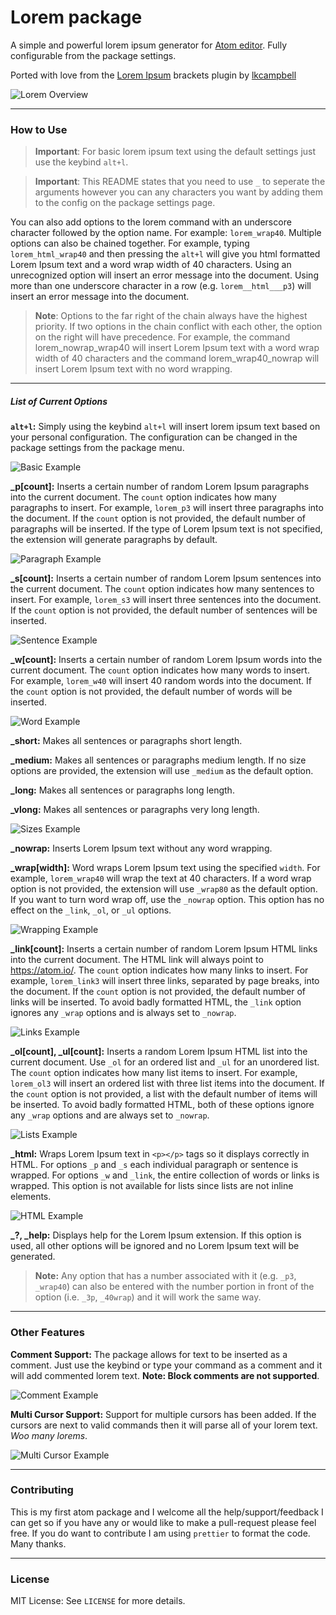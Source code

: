 # Lorem package

A simple and powerful lorem ipsum generator for [Atom editor][atom]. Fully configurable from the package settings.

Ported with love from the [Lorem Ipsum][git-repo:brackets-lorem-ipsum] brackets plugin by [lkcampbell][git:lkcampbell]

![Lorem Overview](https://github.com/shillingp/atom-lorem/blob/master/resources/images/lorem-overview.gif?raw=true)


---

### How to Use

> **Important**: For basic lorem ipsum text using the default settings just use the keybind `alt+l`.

> **Important**: This README states that you need to use `_` to seperate the arguments however you can any characters you want by adding them to the config on the package settings page.

You can also add options to the lorem command with an underscore character followed by the option name. For example: `lorem_wrap40`. Multiple options can also be chained together. For example, typing `lorem_html_wrap40` and then pressing the `alt+l` will give you html formatted Lorem Ipsum text and a word wrap width of 40 characters. Using an unrecognized option will insert an error message into the document. Using more than one underscore character in a row (e.g. `lorem__html___p3`) will insert an error message into the document.

> **Note**: Options to the far right of the chain always have the highest priority. If two options in the chain conflict with each other, the option on the right will have precedence. For example, the command lorem_nowrap_wrap40 will insert Lorem Ipsum text with a word wrap width of 40 characters and the command lorem_wrap40_nowrap will insert Lorem Ipsum text with no word wrapping.

---

##### List of Current Options
**`alt+l`:** Simply using the keybind `alt+l` will insert lorem ipsum text based on your personal configuration. The configuration can be changed in the package settings from the package menu.

![Basic Example](https://github.com/shillingp/atom-lorem/blob/master/resources/images/lorem-basic.gif?raw=true)

**_p[count]:** Inserts a certain number of random Lorem Ipsum paragraphs into the current document. The `count` option indicates how many paragraphs to insert. For example, `lorem_p3` will insert three paragraphs into the document. If the `count` option is not provided, the default number of paragraphs will be inserted. If the type of Lorem Ipsum text is not specified, the extension will generate paragraphs by default.

![Paragraph Example](https://github.com/shillingp/atom-lorem/blob/master/resources/images/lorem-p.gif?raw=true)

**_s[count]:** Inserts a certain number of random Lorem Ipsum sentences into the current document. The `count` option indicates how many sentences to insert. For example, `lorem_s3` will insert three sentences into the document. If the `count` option is not provided, the default number of sentences will be inserted.

![Sentence Example](https://github.com/shillingp/atom-lorem/blob/master/resources/images/lorem-s.gif?raw=true)

**_w[count]:** Inserts a certain number of random Lorem Ipsum words into the current document. The `count` option indicates how many words to insert. For example, `lorem_w40` will insert 40 random words into the document. If the `count` option is not provided, the default number of words will be inserted.

![Word Example](https://github.com/shillingp/atom-lorem/blob/master/resources/images/lorem-w.gif?raw=true)

**_short:** Makes all sentences or paragraphs short length.

**_medium:** Makes all sentences or paragraphs medium length. If no size options are provided, the extension will use `_medium` as the default option.

**_long:** Makes all sentences or paragraphs long length.

**_vlong:** Makes all sentences or paragraphs very long length.

![Sizes Example](https://github.com/shillingp/atom-lorem/blob/master/resources/images/lorem-sizes.gif?raw=true)

**_nowrap:** Inserts Lorem Ipsum text without any word wrapping.

**_wrap[width]:** Word wraps Lorem Ipsum text using the specified `width`. For example, `lorem_wrap40` will wrap the text at 40 characters. If a word wrap option is not provided, the extension will use `_wrap80` as the default option. If you want to turn word wrap off, use the `_nowrap` option.  This option has no effect on the `_link`, `_ol`, or `_ul` options.

![Wrapping Example](https://github.com/shillingp/atom-lorem/blob/master/resources/images/lorem-wraps.gif?raw=true)

**_link[count]:** Inserts a certain number of random Lorem Ipsum HTML links into the current document. The HTML link will always point to https://atom.io/. The `count` option indicates how many links to insert. For example, `lorem_link3` will insert three links, separated by page breaks, into the document. If the `count` option is not provided, the default number of links will be inserted. To avoid badly formatted HTML, the `_link` option ignores any `_wrap` options and is always set to `_nowrap`.

![Links Example](https://github.com/shillingp/atom-lorem/blob/master/resources/images/lorem-links.gif?raw=true)

**_ol[count], _ul[count]:** Inserts a random Lorem Ipsum HTML list into the current document. Use `_ol` for an ordered list and `_ul` for an unordered list. The `count` option indicates how many list items to insert. For example, `lorem_ol3` will insert an ordered list with three list items into the document. If the `count` option is not provided, a list with the default number of items will be inserted. To avoid badly formatted HTML, both of these options ignore any `_wrap` options and are always set to `_nowrap`.

![Lists Example](https://github.com/shillingp/atom-lorem/blob/master/resources/images/lorem-lists.gif?raw=true)

**_html:** Wraps Lorem Ipsum text in `<p></p>` tags so it displays correctly in HTML. For options `_p` and `_s` each individual paragraph or sentence is wrapped. For options `_w` and `_link`, the entire collection of words or links is wrapped. This option is not available for lists since lists
are not inline elements.

![HTML Example](https://github.com/shillingp/atom-lorem/blob/master/resources/images/lorem-html.gif?raw=true)

**_?, _help:** Displays help for the Lorem Ipsum extension.  If this option is used, all other options will be ignored and no Lorem Ipsum text will be generated.

> **Note:** Any option that has a number associated with it (e.g. `_p3`, `_wrap40`)
can also be entered with the number portion in front of the option
(i.e. `_3p`, `_40wrap`) and it will work the same way.

---

### Other Features

**Comment Support:** The package allows for text to be inserted as a comment. Just use the keybind or type your command as a comment and it will add commented lorem text. **Note: Block comments are not supported**.

![Comment Example](https://github.com/shillingp/atom-lorem/blob/master/resources/images/lorem-comments.gif?raw=true)

**Multi Cursor Support:** Support for multiple cursors has been added. If the cursors are next to valid commands then it will parse all of your lorem text. *Woo many lorems*.

![Multi Cursor Example](https://github.com/shillingp/atom-lorem/blob/master/resources/images/lorem-multi.gif?raw=true)

---

### Contributing
This is my first atom package and I welcome all the help/support/feedback I can get so if you have any or would like to make a pull-request please feel free. If you do want to contribute I am using `prettier` to format the code. Many thanks.

---

### License
MIT License: See `LICENSE` for more details.

[atom]: https://atom.io
[git:lkcampbell]: https://github.com/lkcampbell
[git-repo:brackets-lorem-ipsum]: https://github.com/lkcampbell/brackets-lorem-ipsum
